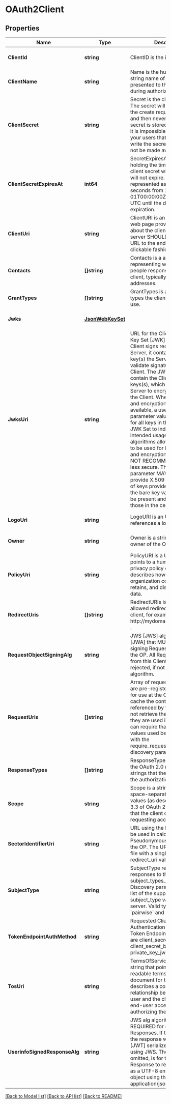# OAuth2Client

## Properties
Name | Type | Description | Notes
------------ | ------------- | ------------- | -------------
**ClientId** | **string** | ClientID  is the id for this client. | [optional] [default to null]
**ClientName** | **string** | Name is the human-readable string name of the client to be presented to the end-user during authorization. | [optional] [default to null]
**ClientSecret** | **string** | Secret is the client&#39;s secret. The secret will be included in the create request as cleartext, and then never again. The secret is stored using BCrypt so it is impossible to recover it. Tell your users that they need to write the secret down as it will not be made available again. | [optional] [default to null]
**ClientSecretExpiresAt** | **int64** | SecretExpiresAt is an integer holding the time at which the client secret will expire or 0 if it will not expire. The time is represented as the number of seconds from 1970-01-01T00:00:00Z as measured in UTC until the date/time of expiration. | [optional] [default to null]
**ClientUri** | **string** | ClientURI is an URL string of a web page providing information about the client. If present, the server SHOULD display this URL to the end-user in a clickable fashion. | [optional] [default to null]
**Contacts** | **[]string** | Contacts is a array of strings representing ways to contact people responsible for this client, typically email addresses. | [optional] [default to null]
**GrantTypes** | **[]string** | GrantTypes is an array of grant types the client is allowed to use. | [optional] [default to null]
**Jwks** | [**JsonWebKeySet**](JSONWebKeySet.md) |  | [optional] [default to null]
**JwksUri** | **string** | URL for the Client&#39;s JSON Web Key Set [JWK] document. If the Client signs requests to the Server, it contains the signing key(s) the Server uses to validate signatures from the Client. The JWK Set MAY also contain the Client&#39;s encryption keys(s), which are used by the Server to encrypt responses to the Client. When both signing and encryption keys are made available, a use (Key Use) parameter value is REQUIRED for all keys in the referenced JWK Set to indicate each key&#39;s intended usage. Although some algorithms allow the same key to be used for both signatures and encryption, doing so is NOT RECOMMENDED, as it is less secure. The JWK x5c parameter MAY be used to provide X.509 representations of keys provided. When used, the bare key values MUST still be present and MUST match those in the certificate. | [optional] [default to null]
**LogoUri** | **string** | LogoURI is an URL string that references a logo for the client. | [optional] [default to null]
**Owner** | **string** | Owner is a string identifying the owner of the OAuth 2.0 Client. | [optional] [default to null]
**PolicyUri** | **string** | PolicyURI is a URL string that points to a human-readable privacy policy document that describes how the deployment organization collects, uses, retains, and discloses personal data. | [optional] [default to null]
**RedirectUris** | **[]string** | RedirectURIs is an array of allowed redirect urls for the client, for example http://mydomain/oauth/callback . | [optional] [default to null]
**RequestObjectSigningAlg** | **string** | JWS [JWS] alg algorithm [JWA] that MUST be used for signing Request Objects sent to the OP. All Request Objects from this Client MUST be rejected, if not signed with this algorithm. | [optional] [default to null]
**RequestUris** | **[]string** | Array of request_uri values that are pre-registered by the RP for use at the OP. Servers MAY cache the contents of the files referenced by these URIs and not retrieve them at the time they are used in a request. OPs can require that request_uri values used be pre-registered with the require_request_uri_registration discovery parameter. | [optional] [default to null]
**ResponseTypes** | **[]string** | ResponseTypes is an array of the OAuth 2.0 response type strings that the client can use at the authorization endpoint. | [optional] [default to null]
**Scope** | **string** | Scope is a string containing a space-separated list of scope values (as described in Section 3.3 of OAuth 2.0 [RFC6749]) that the client can use when requesting access tokens. | [optional] [default to null]
**SectorIdentifierUri** | **string** | URL using the https scheme to be used in calculating Pseudonymous Identifiers by the OP. The URL references a file with a single JSON array of redirect_uri values. | [optional] [default to null]
**SubjectType** | **string** | SubjectType requested for responses to this Client. The subject_types_supported Discovery parameter contains a list of the supported subject_type values for this server. Valid types include &#x60;pairwise&#x60; and &#x60;public&#x60;. | [optional] [default to null]
**TokenEndpointAuthMethod** | **string** | Requested Client Authentication method for the Token Endpoint. The options are client_secret_post, client_secret_basic, private_key_jwt, and none. | [optional] [default to null]
**TosUri** | **string** | TermsOfServiceURI is a URL string that points to a human-readable terms of service document for the client that describes a contractual relationship between the end-user and the client that the end-user accepts when authorizing the client. | [optional] [default to null]
**UserinfoSignedResponseAlg** | **string** | JWS alg algorithm [JWA] REQUIRED for signing UserInfo Responses. If this is specified, the response will be JWT [JWT] serialized, and signed using JWS. The default, if omitted, is for the UserInfo Response to return the Claims as a UTF-8 encoded JSON object using the application/json content-type. | [optional] [default to null]

[[Back to Model list]](../README.md#documentation-for-models) [[Back to API list]](../README.md#documentation-for-api-endpoints) [[Back to README]](../README.md)


